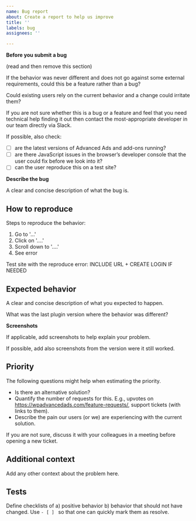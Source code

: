 ```yaml
---
name: Bug report
about: Create a report to help us improve
title: ''
labels: bug
assignees: ''

---
```


**Before you submit a bug**

(read and then remove this section)

If the behavior was never different and does not go against some external requirements, could this be a feature rather than a bug?

Could existing users rely on the current behavior and a change could irritate them?

If you are not sure whether this is a bug or a feature and feel that you need technical help finding it out then contact the most-appropriate developer in our team directly via Slack.

If possible, also check:

- [ ] are the latest versions of Advanced Ads and add-ons running?
- [ ] are there JavaScript issues in the browser’s developer console that the user could fix before we look into it?
- [ ] can the user reproduce this on a test site?

**Describe the bug**

A clear and concise description of what the bug is.

How to reproduce
---

Steps to reproduce the behavior:

1. Go to '...'
2. Click on '....'
3. Scroll down to '....'
4. See error

Test site with the reproduce error: INCLUDE URL + CREATE LOGIN IF NEEDED

Expected behavior
---

A clear and concise description of what you expected to happen.

What was the last plugin version where the behavior was different?

**Screenshots**

If applicable, add screenshots to help explain your problem.

If possible, add also screenshots from the version were it still worked.

Priority
---

The following questions might help when estimating the priority.

- Is there an alternative solution?
- Quantify the number of requests for this. E.g., upvotes on https://wpadvancedads.com/feature-requests/, support tickets (with links to them).
- Describe the pain our users (or we) are experiencing with the current solution.

If you are not sure, discuss it with your colleagues in a meeting before opening a new ticket.

Additional context
---

Add any other context about the problem here.

Tests
---

Define checklists of a) positive behavior b) behavior that should not have changed.
Use `- [ ] ` so that one can quickly mark them as resolve.
